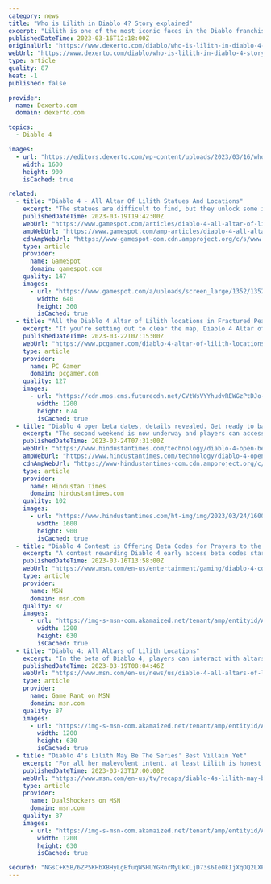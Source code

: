 ```yaml
---
category: news
title: "Who is Lilith in Diablo 4? Story explained"
excerpt: "Lilith is one of the most iconic faces in the Diablo franchise, so let's give you a brief explainer on who she is and how she ties into Diablo 4."
publishedDateTime: 2023-03-16T12:18:00Z
originalUrl: "https://www.dexerto.com/diablo/who-is-lilith-in-diablo-4-story-explained-2087874/"
webUrl: "https://www.dexerto.com/diablo/who-is-lilith-in-diablo-4-story-explained-2087874/"
type: article
quality: 87
heat: -1
published: false

provider:
  name: Dexerto.com
  domain: dexerto.com

topics:
  - Diablo 4

images:
  - url: "https://editors.dexerto.com/wp-content/uploads/2023/03/16/who-is-lilith-explained-diablo-4-e1678974677146.jpg"
    width: 1600
    height: 900
    isCached: true

related:
  - title: "Diablo 4 - All Altar Of Lilith Statues And Locations"
    excerpt: "The statues are difficult to find, but they unlock some incredible benefits for Diablo 4 players When exploring the world of Sanctuary in Diablo 4, there is plenty to look out for. Whether you're ..."
    publishedDateTime: 2023-03-19T19:42:00Z
    webUrl: "https://www.gamespot.com/articles/diablo-4-all-altar-of-lilith-statues-and-locations/1100-6512480/"
    ampWebUrl: "https://www.gamespot.com/amp-articles/diablo-4-all-altar-of-lilith-statues-and-locations/1100-6512480/"
    cdnAmpWebUrl: "https://www-gamespot-com.cdn.ampproject.org/c/s/www.gamespot.com/amp-articles/diablo-4-all-altar-of-lilith-statues-and-locations/1100-6512480/"
    type: article
    provider:
      name: GameSpot
      domain: gamespot.com
    quality: 147
    images:
      - url: "https://www.gamespot.com/a/uploads/screen_large/1352/13527689/4114321-gameplay_d4_stronghold_v1.jpg"
        width: 640
        height: 360
        isCached: true
  - title: "All the Diablo 4 Altar of Lilith locations in Fractured Peaks"
    excerpt: "If you're setting out to clear the map, Diablo 4 Altar of Lilith statues will be one of your biggest collection tasks. Each one rewards some Diablo 4 renown and also unlocks stat bonuses for all your ..."
    publishedDateTime: 2023-03-22T07:15:00Z
    webUrl: "https://www.pcgamer.com/diablo-4-altar-of-lilith-locations/"
    type: article
    provider:
      name: PC Gamer
      domain: pcgamer.com
    quality: 127
    images:
      - url: "https://cdn.mos.cms.futurecdn.net/CVtWsVYYhudvREWGzPtDJo-1200-80.jpg"
        width: 1200
        height: 674
        isCached: true
  - title: "Diablo 4 open beta dates, details revealed. Get ready to battle Lilith's minions"
    excerpt: "The second weekend is now underway and players can access the beta for free on PlayStation 4, PlayStation 5, Windows PC, Xbox One, and Xbox Series X As gamers eagerly await the official release of ..."
    publishedDateTime: 2023-03-24T07:31:00Z
    webUrl: "https://www.hindustantimes.com/technology/diablo-4-open-beta-dates-details-revealed-get-ready-to-battle-lilith-s-minions-101679661525034.html"
    ampWebUrl: "https://www.hindustantimes.com/technology/diablo-4-open-beta-dates-details-revealed-get-ready-to-battle-lilith-s-minions-101679661525034-amp.html"
    cdnAmpWebUrl: "https://www-hindustantimes-com.cdn.ampproject.org/c/s/www.hindustantimes.com/technology/diablo-4-open-beta-dates-details-revealed-get-ready-to-battle-lilith-s-minions-101679661525034-amp.html"
    type: article
    provider:
      name: Hindustan Times
      domain: hindustantimes.com
    quality: 102
    images:
      - url: "https://www.hindustantimes.com/ht-img/img/2023/03/24/1600x900/Diablo_4_1678991104109_1679662274660_1679662274660.jpg"
        width: 1600
        height: 900
        isCached: true
  - title: "Diablo 4 Contest is Offering Beta Codes for Prayers to the Demon Lilith"
    excerpt: "A contest rewarding Diablo 4 early access beta codes starts on Twitter, as Blizzard asks fans to offer up prayers to the demon Lilith. On Friday, March 17, the first of two betas leading up to Diablo ..."
    publishedDateTime: 2023-03-16T13:58:00Z
    webUrl: "https://www.msn.com/en-us/entertainment/gaming/diablo-4-contest-is-offering-beta-codes-for-prayers-to-the-demon-lilith/ar-AA18J3TU"
    type: article
    provider:
      name: MSN
      domain: msn.com
    quality: 87
    images:
      - url: "https://img-s-msn-com.akamaized.net/tenant/amp/entityid/AA18ITGK.img?h=630&w=1200&m=6&q=60&o=t&l=f&f=jpg"
        width: 1200
        height: 630
        isCached: true
  - title: "Diablo 4: All Altars of Lilith Locations"
    excerpt: "In the beta of Diablo 4, players can interact with altars that boost their stats, Renown, and give other bonuses that players will definitely want."
    publishedDateTime: 2023-03-19T08:04:46Z
    webUrl: "https://www.msn.com/en-us/news/us/diablo-4-all-altars-of-lilith-locations/ar-AA18OJuH"
    type: article
    provider:
      name: Game Rant on MSN
      domain: msn.com
    quality: 87
    images:
      - url: "https://img-s-msn-com.akamaized.net/tenant/amp/entityid/AA18OxN3.img?h=630&w=1200&m=6&q=60&o=t&l=f&f=jpg"
        width: 1200
        height: 630
        isCached: true
  - title: "Diablo 4's Lilith May Be The Series' Best Villain Yet"
    excerpt: "For all her malevolent intent, at least Lilith is honest, and that helps make her the most compelling villain in the series. As well as being the daughter of the demon Mephisto, Lilith is a distant ..."
    publishedDateTime: 2023-03-23T17:00:00Z
    webUrl: "https://www.msn.com/en-us/tv/recaps/diablo-4s-lilith-may-be-the-series-best-villain-yet/ar-AA190dMR"
    type: article
    provider:
      name: DualShockers on MSN
      domain: msn.com
    quality: 87
    images:
      - url: "https://img-s-msn-com.akamaized.net/tenant/amp/entityid/AA19094W.img?h=630&w=1200&m=6&q=60&o=t&l=f&f=jpg"
        width: 1200
        height: 630
        isCached: true

secured: "NGsC+K5B/6ZP5KHbXBHyLgEfuqWSHUYGRnrMyUkXLjD73s6IeOkIjXqOQ2LXPhn9rFws5Jt56/2+sj8Ysu4FEk4v+Zu4zkK03EDG/++Lz2L4ibLI53aj9iGKfcLh3ieBHaZrotWCCQvOb48J1CgGuZLTF1FjA8Tk5EZfcxmWGpJaVYYWxOfgFQLH4YACEkwGR9XIEdKAfDqORlcEyDJuwbad5ynB/d4SldkzMibK/bLUVMLykjR42ok2vC7ZIhzi1QQzXI71+xLQ4vgqJtoPSMU1tuo373GcHS6DUH3m9XFsx746d7x79FMMGztag91+l6OIsnG0ROQY3NHbZGsBWMZRZS7ZlCyF90rAEp4FEEw=;UGsTFgtepeM01QcvvRakcA=="
---
```


